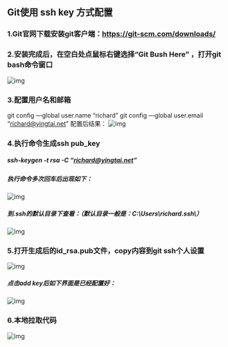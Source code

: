 ## Git使用 ssh key 方式配置

### 1.Git官网下载安装git客户端：https://git-scm.com/downloads/

### 2.安装完成后，在空白处点鼠标右键选择“Git Bush Here” ，打开git bash命令窗口

![img](https://gitee.com/yingzhixiaoyi/mdnice/raw/master/5efeaaed7e5ff.png)

### 3.配置用户名和邮箱

git config —global user.name “richard”
git config —global user.email “[richard@yingtai.net](mailto:richard@yingtai.net)”
配置后结果：
![img](https://gitee.com/yingzhixiaoyi/mdnice/raw/master/5efeabb664ef2.png)

### 4.执行命令生成ssh pub_key

##### ssh-keygen -t rsa -C “[richard@yingtai.net](mailto:richard@yingtai.net)”

##### 执行命令多次回车后出现如下：

![img](https://gitee.com/yingzhixiaoyi/mdnice/raw/master/5efead3da85a2.png)

##### 到.ssh的默认目录下查看：（默认目录一般是：C:\Users\richard.ssh\）

![img](https://gitee.com/yingzhixiaoyi/mdnice/raw/master/5efeadeb4b9e6.png)

### 5.打开生成后的id_rsa.pub文件，copy内容到git ssh个人设置

![img](https://gitee.com/yingzhixiaoyi/mdnice/raw/master/5efeaf7a89c44.png)

##### 点击add key后如下界面是已经配置好：

![img](https://gitee.com/yingzhixiaoyi/mdnice/raw/master/5efeafc446406.png)

### 6.本地拉取代码

![img](https://gitee.com/yingzhixiaoyi/mdnice/raw/master/5efeb2d3880b6.png)